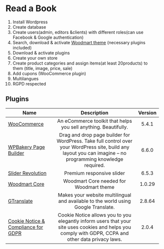 # Read a Book
1. Install Wordpress
2. Create database
3. Create users(admin, editors &clients) with different roles(can use Facebook & Google authentication)
4. Search, download & activate [Woodmart theme](https://themeforest.net/item/woodmart-woocommerce-wordpress-theme/20264492) (necessary plugins included) 
5. Download & activate plugins
6. Create your own store
7. Create product categories and assign items(at least 20products) to them (title, image, price, sale)
8. Add cupons (WooCommerce plugin)
9. Multilangues
10. RGPD respected

## Plugins
| Name          | Description   | Version   |
| ------------- |:-------------:| :-------------:|
| [WooCommerce](https://wordpress.org/plugins/woocommerce/)   | An eCommerce toolkit that helps you sell anything. Beautifully. | 5.4.1|
| [WPBakery Page Builder](https://wpbakery.com/) | Drag and drop page builder for WordPress. Take full control over your WordPress site, build any layout you can imagine – no programming knowledge required.      | 6.6.0 |
| [Slider Revolution](https://www.sliderrevolution.com/) | Premium responsive slider      |6.5.3 |
| [Woodmart Core](https://kingtalks.net/tag/woodmart-core-plugin-download/) | Woodmart Core needed for Woodmart theme     | 1.0.29|
| [GTranslate](https://wordpress.org/plugins/gtranslate/) | Makes your website multilingual and available to the world using Google Translate.      | 2.8.64|
| [Cookie Notice & Compliance for GDPR](https://wordpress.org/plugins/cookie-notice/) | Cookie Notice allows you to you elegantly inform users that your site uses cookies and helps you comply with GDPR, CCPA and other data privacy laws.     |  2.0.4|
